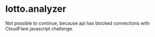 # lotto.analyzer
Not possible to continue, because api has blocked connections with CloudFlare javascript challenge.
